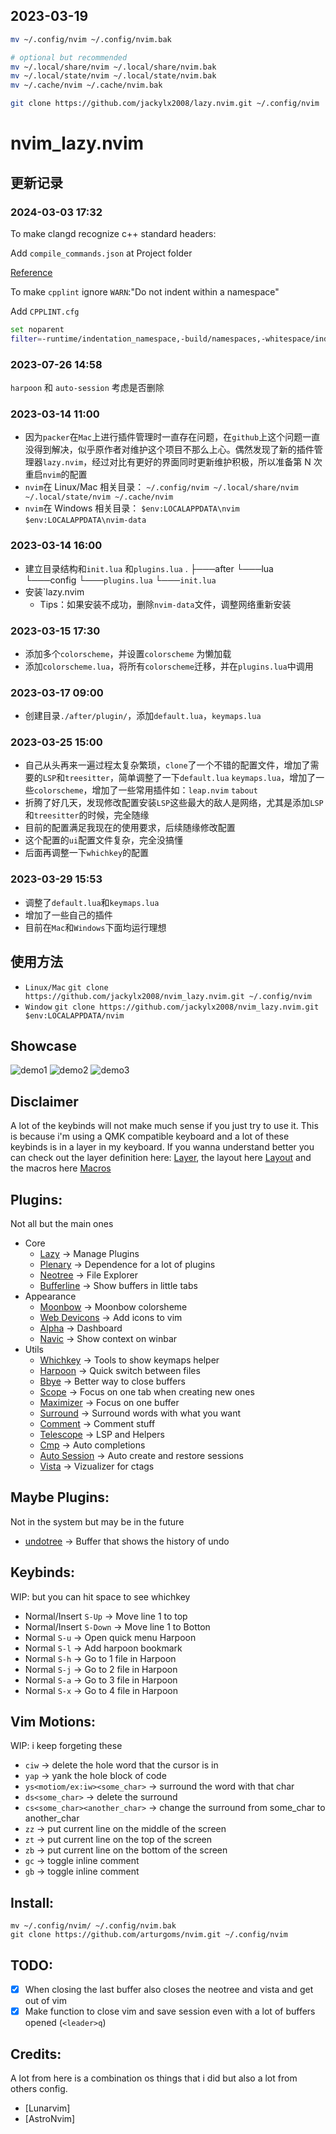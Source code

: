 ## 2023-03-19

```bash
mv ~/.config/nvim ~/.config/nvim.bak

# optional but recommended
mv ~/.local/share/nvim ~/.local/share/nvim.bak
mv ~/.local/state/nvim ~/.local/state/nvim.bak
mv ~/.cache/nvim ~/.cache/nvim.bak

git clone https://github.com/jackylx2008/lazy.nvim.git ~/.config/nvim
```

# nvim_lazy.nvim

## 更新记录

### 2024-03-03 17:32

To make clangd recognize c++ standard headers:

Add `compile_commands.json` at Project folder

[Reference](https://www.reddit.com/r/neovim/comments/10f846v/how_to_configure_clangd_to_use_c17/)

To make `cpplint` ignore `WARN`:"Do not indent within a namespace"

Add `CPPLINT.cfg`

```bash
set noparent
filter=-runtime/indentation_namespace,-build/namespaces,-whitespace/indent,-legal/copyright

```

### 2023-07-26 14:58

`harpoon` 和 `auto-session` 考虑是否删除

### 2023-03-14 11:00

- 因为`packer`在`Mac`上进行插件管理时一直存在问题，在`github`上这个问题一直没得到解决，似乎原作者对维护这个项目不那么上心。偶然发现了新的插件管理器`lazy.nvim`，经过对比有更好的界面同时更新维护积极，所以准备第 N 次重启`nvim`的配置
- `nvim`在 Linux/Mac 相关目录：
  `~/.config/nvim ~/.local/share/nvim ~/.local/state/nvim ~/.cache/nvim`
- `nvim`在 Windows 相关目录：
  `$env:LOCALAPPDATA\nvim` `$env:LOCALAPPDATA\nvim-data`

### 2023-03-14 16:00

- 建立目录结构和`init.lua` 和`plugins.lua`
  .
  ├───after
  └───lua
  └───config
  └───`plugins.lua`
  └───`init.lua`
- 安装`lazy.nvim
  - Tips：如果安装不成功，删除`nvim-data`文件，调整网络重新安装

### 2023-03-15 17:30

- 添加多个`colorscheme`，并设置`colorscheme` 为懒加载
- 添加`colorscheme.lua`，将所有`colorscheme`迁移，并在`plugins.lua`中调用

### 2023-03-17 09:00

- 创建目录`./after/plugin/`，添加`default.lua`，`keymaps.lua`

### 2023-03-25 15:00

- 自己从头再来一遍过程太复杂繁琐，`clone`了一个不错的配置文件，增加了需要的`LSP`和`treesitter`，简单调整了一下`default.lua` `keymaps.lua`，增加了一些`colorscheme`，增加了一些常用插件如：`leap.nvim` `tabout`
- 折腾了好几天，发现修改配置安装`LSP`这些最大的敌人是网络，尤其是添加`LSP`和`treesitter`的时候，完全随缘
- 目前的配置满足我现在的使用要求，后续随缘修改配置
- 这个配置的`ui`配置文件复杂，完全没搞懂
- 后面再调整一下`whichkey`的配置

### 2023-03-29 15:53

- 调整了`default.lua`和`keymaps.lua`
- 增加了一些自己的插件
- 目前在`Mac`和`Windows`下面均运行理想

## 使用方法

- `Linux/Mac`
  `git clone https://github.com/jackylx2008/nvim_lazy.nvim.git ~/.config/nvim`
- `Window`
  `git clone https://github.com/jackylx2008/nvim_lazy.nvim.git $env:LOCALAPPDATA/nvim`

## Showcase

![demo1](https://github.com/arturgoms/nvim/blob/main/images/1.png)
![demo2](https://github.com/arturgoms/nvim/blob/main/images/2.png)
![demo3](https://github.com/arturgoms/nvim/blob/main/images/3.png)

## Disclaimer

A lot of the keybinds will not make much sense if you just try to use it. This is because i'm using a QMK compatible keyboard and a lot of these keybinds
is in a layer in my keyboard. If you wanna understand better you can check out the layer definition here: [Layer](https://github.com/arturgoms/keyboards/blob/main/src/qmk/keyboards/idobao/id75/keymaps/arturgoms/keymap.c), the layout here [Layout](https://github.com/arturgoms/keyboards/blob/main/src/qmk/users/arturgoms/definitions/keymap_blocks.h) and the macros here [Macros](https://github.com/arturgoms/keyboards/blob/e39ecd8037dd40efd1e9938310c34aa21b97ec80/src/qmk/users/arturgoms/features/macros.c#L328)

## Plugins:

Not all but the main ones

- Core
  - [Lazy](https://github.com/folke/lazy.nvim) -> Manage Plugins
  - [Plenary](https://github.com/nvim-lua/plenary.nvim) -> Dependence for a lot of plugins
  - [Neotree](https://github.com/nvim-neo-tree/neo-tree.nvim) -> File Explorer
  - [Bufferline](https://github.com/akinsho/bufferline.nvim) -> Show buffers in little tabs
- Appearance
  - [Moonbow](https://github.com/arturgoms/moonbow.nvim) -> Moonbow colorsheme
  - [Web Devicons](https://github.com/kyazdani42/nvim-web-devicons) -> Add icons to vim
  - [Alpha](https://github.com/goolord/alpha-nvim) -> Dashboard
  - [Navic](https://github.com/SmiteshP/nvim-navic) -> Show context on winbar
- Utils
  - [Whichkey](https://github.com/folke/which-key.nvim) -> Tools to show keymaps helper
  - [Harpoon](https://github.com/ThePrimeagen/harpoon) -> Quick switch between files
  - [Bbye](https://github.com/moll/vim-bbye) -> Better way to close buffers
  - [Scope](https://github.com/tiagovla/scope.nvim) -> Focus on one tab when creating new ones
  - [Maximizer](https://github.com/szw/vim-maximizer) -> Focus on one buffer
  - [Surround](https://github.com/kylechui/nvim-surround) -> Surround words with what you want
  - [Comment](https://github.com/numToStr/Comment.nvim) -> Comment stuff
  - [Telescope](https://github.com/nvim-telescope/telescope.nvim) -> LSP and Helpers
  - [Cmp](https://github.com/hrsh7th/nvim-cmp) -> Auto completions
  - [Auto Session](https://github.com/rmagatti/auto-session) -> Auto create and restore sessions
  - [Vista](https://github.com/liuchengxu/vista.vim) -> Vizualizer for ctags

## Maybe Plugins:

Not in the system but may be in the future

- [undotree](https://github.com/mbbill/undotree) -> Buffer that shows the history of undo

## Keybinds:

WIP: but you can hit space to see whichkey

- Normal/Insert `S-Up` -> Move line 1 to top
- Normal/Insert `S-Down` -> Move line 1 to Botton
- Normal `S-u` -> Open quick menu Harpoon
- Normal `S-l` -> Add harpoon bookmark
- Normal `S-h` -> Go to 1 file in Harpoon
- Normal `S-j` -> Go to 2 file in Harpoon
- Normal `S-a` -> Go to 3 file in Harpoon
- Normal `S-x` -> Go to 4 file in Harpoon

## Vim Motions:

WIP: i keep forgeting these

- `ciw` -> delete the hole word that the cursor is in
- `yap` -> yank the hole block of code
- `ys<motiom/ex:iw><some_char>` -> surround the word with that char
- `ds<some_char>` -> delete the surround
- `cs<some_char><another_char>` -> change the surround from some_char to another_char
- `zz` -> put current line on the middle of the screen
- `zt` -> put current line on the top of the screen
- `zb` -> put current line on the bottom of the screen
- `gc` -> toggle inline comment
- `gb` -> toggle inline comment

## Install:

```shell
mv ~/.config/nvim/ ~/.config/nvim.bak
git clone https://github.com/arturgoms/nvim.git ~/.config/nvim
```

## TODO:

- [x] When closing the last buffer also closes the neotree and vista and get out of vim
- [x] Make function to close vim and save session even with a lot of buffers opened (`<leader>q`)

## Credits:

A lot from here is a combination os things that i did but also a lot from others config.

- [Lunarvim]
- [AstroNvim]
